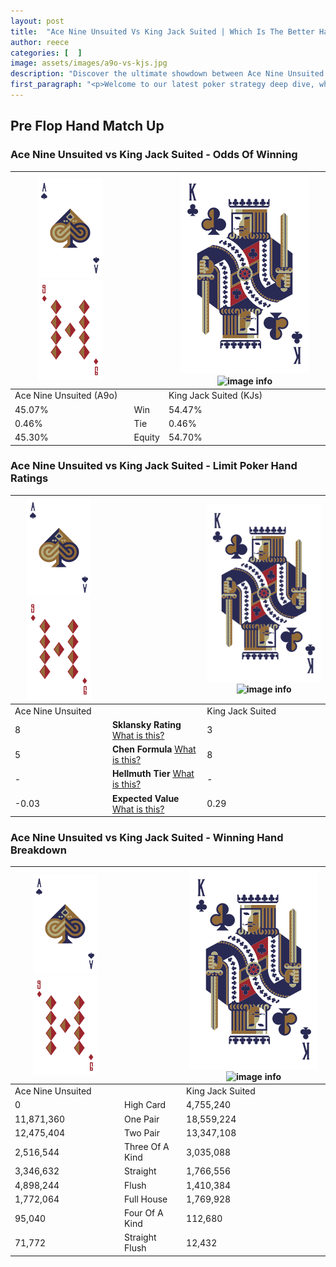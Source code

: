 ```yaml
---
layout: post
title:  "Ace Nine Unsuited Vs King Jack Suited | Which Is The Better Hand In Poker? A Complete Guide"
author: reece
categories: [  ]
image: assets/images/a9o-vs-kjs.jpg
description: "Discover the ultimate showdown between Ace Nine Unsuited and King Jack Suited in poker! Uncover the odds, strategies, and scenarios where one hand triumphs over the other. Get ready to up your poker game with this thrilling analysis."
first_paragraph: "<p>Welcome to our latest poker strategy deep dive, where we're pitting two distinct hands against each other in a high-stakes showdown: Ace Nine Unsuited vs King Jack Suited.</p><p>In the dynamic world of poker, every decision counts, and knowing which hand holds the upper hand is key to your success at the table.</p><p>In this article, we'll dissect these two hands, explore the scenarios where one dominates the other, and equip you with the knowledge to make strategic choices that can tip the odds in your favor.</p><p>Get ready to unravel the intriguing dynamics of these poker hands and elevate your game to new heights.</p>"
---
```




[comment]: # (sp0)

## Pre Flop Hand Match Up

<div class="table hand-ratings" markdown="1"> 



### Ace Nine Unsuited vs King Jack Suited - Odds Of Winning


    
| ![image info](assets/images/hand1/A.png) ![image info](assets/images/hand1/9o.png) |  | ![image info](assets/images/hand2/K.png) ![image info](assets/images/hand2/Js.png) |
| -------- | -------- | -------- |
| Ace Nine Unsuited (A9o) |  | King Jack Suited (KJs) |
| 45.07% | Win | 54.47% |
| 0.46% | Tie | 0.46% |
| 45.30% | Equity | 54.70% |




[comment]: # (sp1)



### Ace Nine Unsuited vs King Jack Suited - Limit Poker Hand Ratings


    
| ![image info](assets/images/hand1/A.png) ![image info](assets/images/hand1/9o.png) |  | ![image info](assets/images/hand2/K.png) ![image info](assets/images/hand2/Js.png) |
| -------- | -------- | -------- |
| Ace Nine Unsuited |  | King Jack Suited |
| 8 | **Sklansky Rating** [What is this?](/sklansky-rating-explained) | 3 |
| 5 | **Chen Formula** [What is this?](/chen-formula-explained) | 8 |
| - | **Hellmuth Tier** [What is this?](/Hellmuth-tier-explained) | - |
| -0.03 | **Expected Value** [What is this?](/expected-value-explained) | 0.29 |




[comment]: # (sp2)



### Ace Nine Unsuited vs King Jack Suited - Winning Hand Breakdown


    
| ![image info](assets/images/hand1/A.png) ![image info](assets/images/hand1/9o.png) |  | ![image info](assets/images/hand2/K.png) ![image info](assets/images/hand2/Js.png) |
| -------- | -------- | -------- |
| Ace Nine Unsuited |  | King Jack Suited |
| 0 | High Card | 4,755,240 |
| 11,871,360 | One Pair | 18,559,224 |
| 12,475,404 | Two Pair | 13,347,108 |
| 2,516,544 | Three Of A Kind | 3,035,088 |
| 3,346,632 | Straight | 1,766,556 |
| 4,898,244 | Flush | 1,410,384 |
| 1,772,064 | Full House | 1,769,928 |
| 95,040 | Four Of A Kind | 112,680 |
| 71,772 | Straight Flush | 12,432 |




[comment]: # (sp3)



</div>

[comment]: # (sp4)



[comment]: # (sp5)

